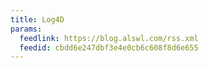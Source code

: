 ```yaml
---
title: Log4D
params:
  feedlink: https://blog.alswl.com/rss.xml
  feedid: cbdd6e247dbf3e4e0cb6c608f8d6e655
---
```

